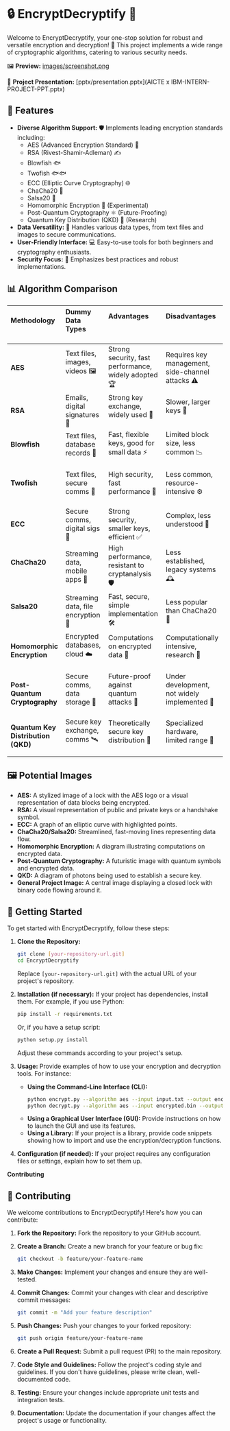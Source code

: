 # 🔒 EncryptDecryptify 🔑

Welcome to EncryptDecryptify, your one-stop solution for robust and versatile encryption and decryption! 🚀 This project implements a wide range of cryptographic algorithms, catering to various security needs.

🖼️ **Preview:**
[images/screenshot.png](Encrypt.png)

📑 **Project Presentation:** 
[pptx/presentation.pptx](AICTE x IBM-INTERN-PROJECT-PPT.pptx)

## 🌟 Features

* **Diverse Algorithm Support:** 🛡️ Implements leading encryption standards including:
    * AES (Advanced Encryption Standard) 🥇
    * RSA (Rivest-Shamir-Adleman) ✍️
    * Blowfish 🐟
    * Twofish 🐟🐟
    * ECC (Elliptic Curve Cryptography) 🌐
    * ChaCha20 💨
    * Salsa20 💃
    * Homomorphic Encryption 🧠 (Experimental)
    * Post-Quantum Cryptography ⚛️ (Future-Proofing)
    * Quantum Key Distribution (QKD) 📡 (Research)
* **Data Versatility:** 📂 Handles various data types, from text files and images to secure communications.
* **User-Friendly Interface:** 💻 Easy-to-use tools for both beginners and cryptography enthusiasts.
* **Security Focus:** 🔐 Emphasizes best practices and robust implementations.

## 📊 Algorithm Comparison

| **Methodology**          | **Dummy Data Types**                 | **Advantages**                                          | **Disadvantages**                                       |
| :---------------------- | :------------------------------------ | :---------------------------------------------------- | :---------------------------------------------------- |
| **AES**                  | Text files, images, videos 🖼️         | Strong security, fast performance, widely adopted 🏆 | Requires key management, side-channel attacks ⚠️     |
| **RSA**                  | Emails, digital signatures 📧           | Strong key exchange, widely used 🤝                     | Slower, larger keys 🐢                                 |
| **Blowfish**             | Text files, database records 💾       | Fast, flexible keys, good for small data ⚡         | Limited block size, less common 📉                     |
| **Twofish**              | Text files, secure comms 💬         | High security, fast performance 🚀                       | Less common, resource-intensive ⚙️                     |
| **ECC**                  | Secure comms, digital sigs 📱       | Strong security, smaller keys, efficient ✅         | Complex, less understood 🧐                           |
| **ChaCha20**            | Streaming data, mobile apps 📲       | High performance, resistant to cryptanalysis 🛡️     | Less established, legacy systems 🕰️                   |
| **Salsa20**             | Streaming data, file encryption 📄     | Fast, secure, simple implementation 🛠️               | Less popular than ChaCha20 🤷                       |
| **Homomorphic Encryption** | Encrypted databases, cloud ☁️       | Computations on encrypted data 🤯                     | Computationally intensive, research 🔬               |
| **Post-Quantum Cryptography** | Secure comms, data storage 💾       | Future-proof against quantum attacks 🔮             | Under development, not widely implemented 🚧       |
| **Quantum Key Distribution (QKD)** | Secure key exchange, comms 🛰️       | Theoretically secure key distribution 🔐             | Specialized hardware, limited range 📡               |

## 🖼️ Potential Images

* **AES:** A stylized image of a lock with the AES logo or a visual representation of data blocks being encrypted.
* **RSA:** A visual representation of public and private keys or a handshake symbol.
* **ECC:** A graph of an elliptic curve with highlighted points.
* **ChaCha20/Salsa20:** Streamlined, fast-moving lines representing data flow.
* **Homomorphic Encryption:** A diagram illustrating computations on encrypted data.
* **Post-Quantum Cryptography:** A futuristic image with quantum symbols and encrypted data.
* **QKD:** A diagram of photons being used to establish a secure key.
* **General Project Image:** A central image displaying a closed lock with binary code flowing around it.

## 🚀 Getting Started

To get started with EncryptDecryptify, follow these steps:

1.  **Clone the Repository:**
    ```bash
    git clone [your-repository-url.git]
    cd EncryptDecryptify
    ```
    Replace `[your-repository-url.git]` with the actual URL of your project's repository.

2.  **Installation (if necessary):**
    If your project has dependencies, install them. For example, if you use Python:
    ```bash
    pip install -r requirements.txt
    ```
    Or, if you have a setup script:
    ```bash
    python setup.py install
    ```
    Adjust these commands according to your project's setup.

3.  **Usage:**
    Provide examples of how to use your encryption and decryption tools. For instance:

    * **Using the Command-Line Interface (CLI):**
        ```bash
        python encrypt.py --algorithm aes --input input.txt --output encrypted.bin --key mysecretkey
        python decrypt.py --algorithm aes --input encrypted.bin --output decrypted.txt --key mysecretkey
        ```
    * **Using a Graphical User Interface (GUI):**
        Provide instructions on how to launch the GUI and use its features.
    * **Using a Library:**
        If your project is a library, provide code snippets showing how to import and use the encryption/decryption functions.

4.  **Configuration (if needed):**
    If your project requires any configuration files or settings, explain how to set them up.

**Contributing**

## 🤝 Contributing

We welcome contributions to EncryptDecryptify! Here's how you can contribute:

1.  **Fork the Repository:**
    Fork the repository to your GitHub account.

2.  **Create a Branch:**
    Create a new branch for your feature or bug fix:
    ```bash
    git checkout -b feature/your-feature-name
    ```

3.  **Make Changes:**
    Implement your changes and ensure they are well-tested.

4.  **Commit Changes:**
    Commit your changes with clear and descriptive commit messages:
    ```bash
    git commit -m "Add your feature description"
    ```

5.  **Push Changes:**
    Push your changes to your forked repository:
    ```bash
    git push origin feature/your-feature-name
    ```

6.  **Create a Pull Request:**
    Submit a pull request (PR) to the main repository.

7.  **Code Style and Guidelines:**
    Follow the project's coding style and guidelines. If you don't have guidelines, please write clean, well-documented code.

8.  **Testing:**
    Ensure your changes include appropriate unit tests and integration tests.

9.  **Documentation:**
    Update the documentation if your changes affect the project's usage or functionality.
